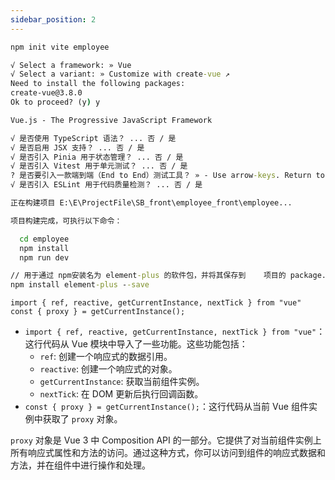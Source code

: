 ```yaml
---
sidebar_position: 2
---
```


```cmd
npm init vite employee

√ Select a framework: » Vue
√ Select a variant: » Customize with create-vue ↗
Need to install the following packages:
create-vue@3.8.0
Ok to proceed? (y) y

Vue.js - The Progressive JavaScript Framework

√ 是否使用 TypeScript 语法？ ... 否 / 是
√ 是否启用 JSX 支持？ ... 否 / 是
√ 是否引入 Pinia 用于状态管理？ ... 否 / 是
√ 是否引入 Vitest 用于单元测试？ ... 否 / 是
? 是否要引入一款端到端（End to End）测试工具？ » - Use arrow-keys. Return to s√ 是否要引入一款端到端（End to End）测试工具？ » 不需要
√ 是否引入 ESLint 用于代码质量检测？ ... 否 / 是

正在构建项目 E:\E\ProjectFile\SB_front\employee_front\employee...

项目构建完成，可执行以下命令：

  cd employee
  npm install
  npm run dev
```

```cmd
// 用于通过 npm安装名为 element-plus 的软件包，并将其保存到    项目的 package.json 文件中的 dependencies 部分
npm install element-plus --save
```

```vue
import { ref, reactive, getCurrentInstance, nextTick } from "vue"
const { proxy } = getCurrentInstance();
```



- `import { ref, reactive, getCurrentInstance, nextTick } from "vue"`：这行代码从 Vue 模块中导入了一些功能。这些功能包括：
  - `ref`: 创建一个响应式的数据引用。
  - `reactive`: 创建一个响应式的对象。
  - `getCurrentInstance`: 获取当前组件实例。
  - `nextTick`: 在 DOM 更新后执行回调函数。
- `const { proxy } = getCurrentInstance();`：这行代码从当前 Vue 组件实例中获取了 `proxy` 对象。

`proxy` 对象是 Vue 3 中 Composition API 的一部分。它提供了对当前组件实例上所有响应式属性和方法的访问。通过这种方式，你可以访问到组件的响应式数据和方法，并在组件中进行操作和处理。